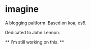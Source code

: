 # imagine

A blogging paltform. Based on koa, es6.

Dedicated to John Lennon.

** I'm still working on this. **